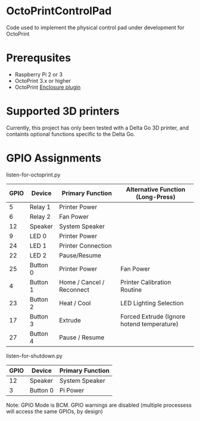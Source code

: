 # OctoPrintControlPad
Code used to implement the physical control pad under development for OctoPrint

# Prerequsites
* Raspberry Pi 2 or 3
* OctoPrint 3.x or higher
* OctoPrint [Enclosure plugin](https://plugins.octoprint.org/plugins/enclosure/)

# Supported 3D printers
Currently, this project has only been tested with a Delta Go 3D printer, and containts optional functions specific to the Delta Go.

# GPIO Assignments
listen-for-octoprint.py

GPIO | Device   | Primary Function          | Alternative Function (Long-Press)
---- | -------- | ------------------------- | -------------
5    | Relay 1  | Printer Power             | 
6    | Relay 2  | Fan Power                 | 
12   | Speaker  | System Speaker            | 
9    | LED 0    | Printer Power             | 
24   | LED 1    | Printer Connection        | 
22   | LED 2    | Pause/Resume              | 
25   | Button 0 | Printer Power             | Fan Power
4    | Button 1 | Home / Cancel / Reconnect | Printer Calibration Routine
23   | Button 2 | Heat / Cool               | LED Lighting Selection
17   | Button 3 | Extrude                   | Forced Extrude (Ignore hotend temperature)
27   | Button 4 | Pause / Resume            | 

listen-for-shutdown.py

GPIO | Device   | Primary Function
---- | -------- | ----------------
12   | Speaker  | System Speaker
3    | Button 0 | Pi Power

Note: GPIO Mode is BCM. GPIO warnings are disabled (multiple processess will access the same GPIOs, by design)
